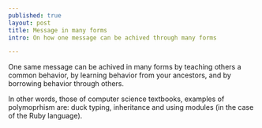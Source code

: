 ```yaml
---
published: true
layout: post
title: Message in many forms
intro: On how one message can be achived through many forms

---
```


One same message can be achived in many forms by teaching others a common behavior, by learning behavior from your ancestors, and by borrowing behavior through others.

In other words, those of computer science textbooks, examples of polymoprhism are: duck typing, inheritance and using modules \(in the case of the Ruby language\).
